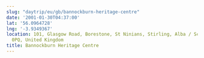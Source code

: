 ```yaml
---
slug: "daytrip/eu/gb/bannockburn-heritage-centre"
date: '2001-01-30T04:37:00'
lat: '56.0964728'
lng: '-3.9349367'
location: 101, Glasgow Road, Borestone, St Ninians, Stirling, Alba / Scotland, FK7
  0PQ, United Kingdom
title: Bannockburn Heritage Centre
---
```



